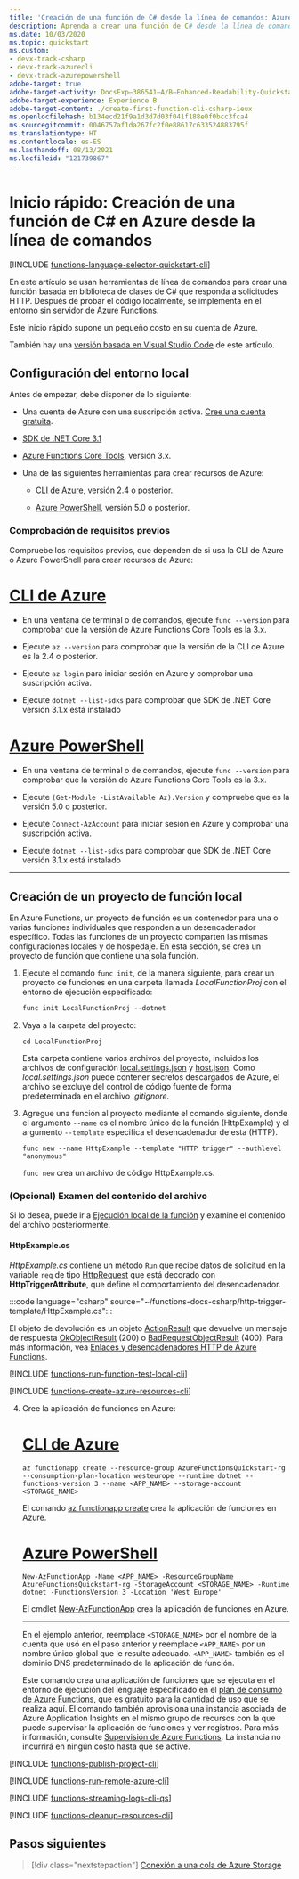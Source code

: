 ```yaml
---
title: 'Creación de una función de C# desde la línea de comandos: Azure Functions'
description: Aprenda a crear una función de C# desde la línea de comandos y, luego, a publicar el proyecto local en el hospedaje sin servidor en Azure Functions.
ms.date: 10/03/2020
ms.topic: quickstart
ms.custom:
- devx-track-csharp
- devx-track-azurecli
- devx-track-azurepowershell
adobe-target: true
adobe-target-activity: DocsExp–386541–A/B–Enhanced-Readability-Quickstarts–2.19.2021
adobe-target-experience: Experience B
adobe-target-content: ./create-first-function-cli-csharp-ieux
ms.openlocfilehash: b134ecd21f9a1d3d7d03f041f188e0f0bcc3fca4
ms.sourcegitcommit: 0046757af1da267fc2f0e88617c633524883795f
ms.translationtype: HT
ms.contentlocale: es-ES
ms.lasthandoff: 08/13/2021
ms.locfileid: "121739867"
---
```

# <a name="quickstart-create-a-c-function-in-azure-from-the-command-line"></a>Inicio rápido: Creación de una función de C# en Azure desde la línea de comandos

[!INCLUDE [functions-language-selector-quickstart-cli](../../includes/functions-language-selector-quickstart-cli.md)]

En este artículo se usan herramientas de línea de comandos para crear una función basada en biblioteca de clases de C# que responda a solicitudes HTTP. Después de probar el código localmente, se implementa en el entorno sin servidor de Azure Functions.

Este inicio rápido supone un pequeño costo en su cuenta de Azure.

También hay una [versión basada en Visual Studio Code](create-first-function-vs-code-csharp.md) de este artículo.

## <a name="configure-your-local-environment"></a>Configuración del entorno local

Antes de empezar, debe disponer de lo siguiente:

+ Una cuenta de Azure con una suscripción activa. [Cree una cuenta gratuita](https://azure.microsoft.com/free/?ref=microsoft.com&utm_source=microsoft.com&utm_medium=docs&utm_campaign=visualstudio).

+ [SDK de .NET Core 3.1](https://dotnet.microsoft.com/download)

+ [Azure Functions Core Tools](functions-run-local.md#v2), versión 3.x.

+ Una de las siguientes herramientas para crear recursos de Azure:

    + [CLI de Azure](/cli/azure/install-azure-cli), versión 2.4 o posterior.

    + [Azure PowerShell](/powershell/azure/install-az-ps), versión 5.0 o posterior.

### <a name="prerequisite-check"></a>Comprobación de requisitos previos

Compruebe los requisitos previos, que dependen de si usa la CLI de Azure o Azure PowerShell para crear recursos de Azure:

# <a name="azure-cli"></a>[CLI de Azure](#tab/azure-cli)

+ En una ventana de terminal o de comandos, ejecute `func --version` para comprobar que la versión de Azure Functions Core Tools es la 3.x.

+ Ejecute `az --version` para comprobar que la versión de la CLI de Azure es la 2.4 o posterior.

+ Ejecute `az login` para iniciar sesión en Azure y comprobar una suscripción activa.

+ Ejecute `dotnet --list-sdks` para comprobar que SDK de .NET Core versión 3.1.x está instalado

# <a name="azure-powershell"></a>[Azure PowerShell](#tab/azure-powershell)

+ En una ventana de terminal o de comandos, ejecute `func --version` para comprobar que la versión de Azure Functions Core Tools es la 3.x.

+ Ejecute `(Get-Module -ListAvailable Az).Version` y compruebe que es la versión 5.0 o posterior. 

+ Ejecute `Connect-AzAccount` para iniciar sesión en Azure y comprobar una suscripción activa.

+ Ejecute `dotnet --list-sdks` para comprobar que SDK de .NET Core versión 3.1.x está instalado

---

## <a name="create-a-local-function-project"></a>Creación de un proyecto de función local

En Azure Functions, un proyecto de función es un contenedor para una o varias funciones individuales que responden a un desencadenador específico. Todas las funciones de un proyecto comparten las mismas configuraciones locales y de hospedaje. En esta sección, se crea un proyecto de función que contiene una sola función.

1. Ejecute el comando `func init`, de la manera siguiente, para crear un proyecto de funciones en una carpeta llamada *LocalFunctionProj* con el entorno de ejecución especificado:  

    ```csharp
    func init LocalFunctionProj --dotnet
    ```

1. Vaya a la carpeta del proyecto:

    ```console
    cd LocalFunctionProj
    ```

    Esta carpeta contiene varios archivos del proyecto, incluidos los archivos de configuración [local.settings.json](functions-develop-local.md#local-settings-file) y [host.json](functions-host-json.md). Como *local.settings.json* puede contener secretos descargados de Azure, el archivo se excluye del control de código fuente de forma predeterminada en el archivo *.gitignore*.

1. Agregue una función al proyecto mediante el comando siguiente, donde el argumento `--name` es el nombre único de la función (HttpExample) y el argumento `--template` especifica el desencadenador de esta (HTTP).

    ```console
    func new --name HttpExample --template "HTTP trigger" --authlevel "anonymous"
    ``` 

    `func new` crea un archivo de código HttpExample.cs.

### <a name="optional-examine-the-file-contents"></a>(Opcional) Examen del contenido del archivo

Si lo desea, puede ir a [Ejecución local de la función](#run-the-function-locally) y examine el contenido del archivo posteriormente.

#### <a name="httpexamplecs"></a>HttpExample.cs

*HttpExample.cs* contiene un método `Run` que recibe datos de solicitud en la variable `req` de tipo [HttpRequest](/dotnet/api/microsoft.aspnetcore.http.httprequest) que está decorado con **HttpTriggerAttribute**, que define el comportamiento del desencadenador.

:::code language="csharp" source="~/functions-docs-csharp/http-trigger-template/HttpExample.cs":::

El objeto de devolución es un objeto [ActionResult](/dotnet/api/microsoft.aspnetcore.mvc.actionresult) que devuelve un mensaje de respuesta [OkObjectResult](/dotnet/api/microsoft.aspnetcore.mvc.okobjectresult) (200) o [BadRequestObjectResult](/dotnet/api/microsoft.aspnetcore.mvc.badrequestobjectresult) (400). Para más información, vea [Enlaces y desencadenadores HTTP de Azure Functions](./functions-bindings-http-webhook.md?tabs=csharp).

[!INCLUDE [functions-run-function-test-local-cli](../../includes/functions-run-function-test-local-cli.md)]

[!INCLUDE [functions-create-azure-resources-cli](../../includes/functions-create-azure-resources-cli.md)]

4. Cree la aplicación de funciones en Azure:

    # <a name="azure-cli"></a>[CLI de Azure](#tab/azure-cli)
        
    ```azurecli
    az functionapp create --resource-group AzureFunctionsQuickstart-rg --consumption-plan-location westeurope --runtime dotnet --functions-version 3 --name <APP_NAME> --storage-account <STORAGE_NAME>
    ```
    
    El comando [az functionapp create](/cli/azure/functionapp#az_functionapp_create) crea la aplicación de funciones en Azure. 
    
    # <a name="azure-powershell"></a>[Azure PowerShell](#tab/azure-powershell)
    
    ```azurepowershell
    New-AzFunctionApp -Name <APP_NAME> -ResourceGroupName AzureFunctionsQuickstart-rg -StorageAccount <STORAGE_NAME> -Runtime dotnet -FunctionsVersion 3 -Location 'West Europe'
    ```
    
    El cmdlet [New-AzFunctionApp](/powershell/module/az.functions/new-azfunctionapp) crea la aplicación de funciones en Azure. 
    
    ---
    
    En el ejemplo anterior, reemplace `<STORAGE_NAME>` por el nombre de la cuenta que usó en el paso anterior y reemplace `<APP_NAME>` por un nombre único global que le resulte adecuado. `<APP_NAME>` también es el dominio DNS predeterminado de la aplicación de función. 
    
    Este comando crea una aplicación de funciones que se ejecuta en el entorno de ejecución del lenguaje especificado en el [plan de consumo de Azure Functions](consumption-plan.md), que es gratuito para la cantidad de uso que se realiza aquí. El comando también aprovisiona una instancia asociada de Azure Application Insights en el mismo grupo de recursos con la que puede supervisar la aplicación de funciones y ver registros. Para más información, consulte [Supervisión de Azure Functions](functions-monitoring.md). La instancia no incurrirá en ningún costo hasta que se active.

[!INCLUDE [functions-publish-project-cli](../../includes/functions-publish-project-cli.md)]

[!INCLUDE [functions-run-remote-azure-cli](../../includes/functions-run-remote-azure-cli.md)]

[!INCLUDE [functions-streaming-logs-cli-qs](../../includes/functions-streaming-logs-cli-qs.md)]

[!INCLUDE [functions-cleanup-resources-cli](../../includes/functions-cleanup-resources-cli.md)]

## <a name="next-steps"></a>Pasos siguientes

> [!div class="nextstepaction"]
> [Conexión a una cola de Azure Storage]

[Conexión a una cola de Azure Storage]: functions-add-output-binding-storage-queue-cli.md?pivots=programming-language-csharp
